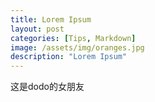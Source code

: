 ```yaml
---
title: Lorem Ipsum
layout: post
categories: [Tips, Markdown]
image: /assets/img/oranges.jpg
description: "Lorem Ipsum"
---
```


这是dodo的女朋友
